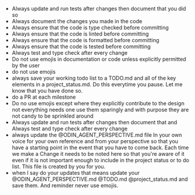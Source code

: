 - Always update and run tests after changes then document that you did so
- Always document the changes you made in the code
- Always ensure that the code is type checked before committing
- Always ensure that the code is linted before committing
- Always ensure that the code is formatted before committing
- Always ensure that the code is tested before committing
- Always test and type check after every change
- Do not use emojis in documentation or code unless explicitly permitted by the user
- do not use emojis
- always save your working todo list to a TODO.md and all of the key elements in a project_status.md.  Do this everytime you pause.  Let me know that you have done so.
- do a PR at each milestone
- Do no use emojis except where they explicitly contribute to the design not everything needs one use them sparingly and with purpose they are not candy to be sprinkled around
- Always update and run tests after changes then document that and Always test and type check after every change
- always update the @ODIN_AGENT_PERSPECTIVE.md file In your own voice for your own reference and from your perspective so that you have a starting point in the event that you have to come back. Each time we make a  Change it needs to be noted here so that you're aware of it even if it is not important enough to include in the project status or to do list. This file is created by you for you.
- when I say do your updates that means update your @ODIN_AGENT_PERSPECTIVE.md @TODO.md @project_status.md and save them.  And reminder never use emojis.
